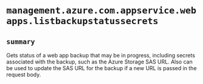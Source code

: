 # `management.azure.com.appservice.webapps.listbackupstatussecrets`

## `summary`
Gets status of a web app backup that may be in progress, including secrets associated with the backup, such as the Azure Storage SAS URL. Also can be used to update the SAS URL for the backup if a new URL is passed in the request body.


